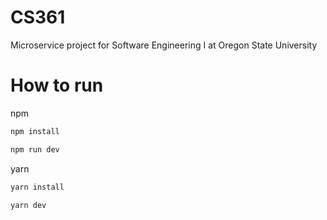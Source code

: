 # CS361

Microservice project for Software Engineering I at Oregon State University

# How to run

npm

```bash
npm install
```

```bash
npm run dev
```

yarn

```bash
yarn install
```

```bash
yarn dev
```
